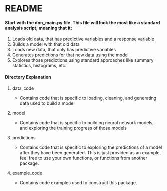 # README

#### Start with the dnn_main.py file. This file will look the most like a standard analysis script; meaning that it:
1. Loads old data, that has predictive variables and a response variable
2. Builds a model with that old data
3. Loads new data, that only has predictive variables
4. Generates predictions for that new data using the model
5. Explores those predictions using standard approaches like summary statistics, histograms, etc.

#### Directory Explanation

1. data_code
   -  Contains code that is specific to loading, cleaning, and generating data used to build a model

2. model 
   -  Contains code that is specific to building neural network models, and exploring the training 
progress of those models

3. predictions 
   -  Contains code that is specific to exploring the predictions of a model after they have been 
generated. This is just provided as an example, feel free to use your own functions, or functions from another package.

4. example_code 
   -  Contains code examples used to construct this package.